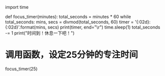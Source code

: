import time

def focus_timer(minutes):
    total_seconds = minutes * 60
    while total_seconds:
        mins, secs = divmod(total_seconds, 60)
        timer = '{:02d}:{:02d}'.format(mins, secs)
        print(timer, end="\r")
        time.sleep(1)
        total_seconds -= 1
    print("时间到！休息一下吧！")

# 调用函数，设定25分钟的专注时间
focus_timer(25)
